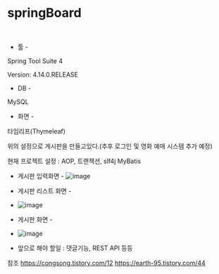 # springBoard

﻿
- 툴 -

Spring Tool Suite 4

Version: 4.14.0.RELEASE


- DB -

MySQL


- 화면 -

타임리프(Thymeleaf)

위의 설정으로 게시판을 만들고있다.﻿(추후 로그인 및 영화 예매 시스템 추가 예정)

현재 프로젝트 설정 : AOP, 트랜잭션, slf4j MyBatis
 

- 게시판 입력화면 -
![image](https://user-images.githubusercontent.com/44924573/164727981-e10d6a66-8706-43c6-b9bf-39191b3d05fa.png)

- 게시판 리스트 화면 -
- ![image](https://user-images.githubusercontent.com/44924573/164728336-2f52fd91-d169-487f-9f83-e8d8d0f30644.png)

- 게시판 화면 -
- ![image](https://user-images.githubusercontent.com/44924573/164728471-2e20cd33-f11d-4934-a03a-377d6ed6c6c2.png)

- 앞으로 해야 할일 : 댓글기능, REST API 등등


참조
https://congsong.tistory.com/12
https://earth-95.tistory.com/44

